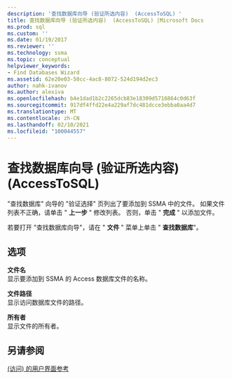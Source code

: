 ```yaml
---
description: '查找数据库向导 (验证所选内容)  (AccessToSQL) '
title: 查找数据库向导 (验证所选内容)  (AccessToSQL) |Microsoft Docs
ms.prod: sql
ms.custom: ''
ms.date: 01/19/2017
ms.reviewer: ''
ms.technology: ssma
ms.topic: conceptual
helpviewer_keywords:
- Find Databases Wizard
ms.assetid: 62e20e03-50cc-4ac8-8072-524d194d2ec3
author: nahk-ivanov
ms.author: alexiva
ms.openlocfilehash: b4e1dad1b2c2265dcb83e18309d5716864c0d63f
ms.sourcegitcommit: 917df4ffd22e4a229af7dc481dcce3ebba0aa4d7
ms.translationtype: MT
ms.contentlocale: zh-CN
ms.lasthandoff: 02/10/2021
ms.locfileid: "100044557"
---
```

# <a name="find-databases-wizard-verify-selection-accesstosql"></a>查找数据库向导 (验证所选内容)  (AccessToSQL) 
"查找数据库" 向导的 "验证选择" 页列出了要添加到 SSMA 中的文件。 如果文件列表不正确，请单击 " **上一步** " 修改列表。 否则，单击 " **完成** " 以添加文件。  
  
若要打开 "查找数据库向导"，请在 " **文件** " 菜单上单击 " **查找数据库**"。  
  
## <a name="options"></a>选项  
**文件名**  
显示要添加到 SSMA 的 Access 数据库文件的名称。  
  
**文件路径**  
显示访问数据库文件的路径。  
  
**所有者**  
显示文件的所有者。  
  
## <a name="see-also"></a>另请参阅  
[ (访问) 的用户界面参考 ](./user-interface-reference-accesstosql.md)  
